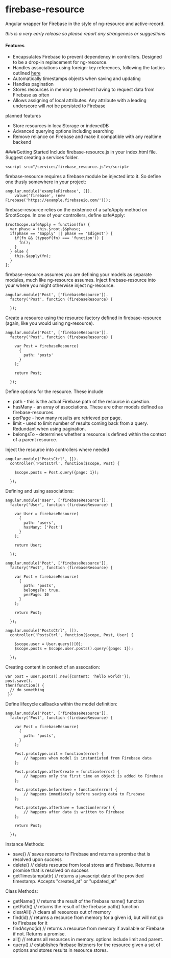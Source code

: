 firebase-resource
=================

Angular wrapper for Firebase in the style of ng-resource and active-record. 

*this is a very early release so please report any strangeness or suggestions*

#### Features

* Encapsulates Firebase to prevent dependency in controllers. Designed to be a drop-in replacement for ng-resource.
* Handles associations using foreign-key references, following the tactics outlined [here](https://www.firebase.com/blog/2013-04-12-denormalizing-is-normal.html)
* Automatically timestamps objects when saving and updating
* Handles pagination
* Stores resources in memory to prevent having to request data from Firebase as often
* Allows assigning of local attributes. Any attribute with a leading underscore will *not* be persisted to Firebase

planned features
* Store resources in localStorage or indexedDB
* Advanced querying options including searching
* Remove reliance on Firebase and make it compatible with any realtime backend

####Getting Started
Include firebase-resource.js in your index.html file. Suggest creating a services folder.

    <script src="/services/firebase_resource.js"></script>
    
firebase-resource requires a firebase module be injected into it. So define one thusly somewhere in your project:

    angular.module('exampleFirebase', []).
        value('firebase', (new Firebase('https://example.firebaseio.com/')));
        
firebase-resource relies on the existence of a safeApply method on $rootScope. In one of your controllers, define safeApply:

    $rootScope.safeApply = function(fn) {
      var phase = this.$root.$$phase;
      if(phase == '$apply' || phase == '$digest') {
        if(fn && (typeof(fn) === 'function')) {
          fn();
        }
      } else {
        this.$apply(fn);
      }
    }; 
    
firebase-resource assumes you are defining your models as separate modules, much like ng-resource assumes. 
Inject firebase-resource into your where you might otherwise inject ng-resource.

    angular.module('Post', ['firebaseResource']).
      factory('Post', function (firebaseResource) {

      });
      
Create a resource using the resource factory defined in firebase-resource (again, like you would using ng-resource).

    angular.module('Post', ['firebaseResource']).
      factory('Post', function (firebaseResource) {
      
        var Post = firebaseResource(
          {
            path: 'posts'
          }
        );
        
        return Post;
        
      });

Define options for the resource. These include

* path - this is the actual Firebase path of the resource in question. 
* hasMany - an array of associations. These are other models defined as firebase-resources.
* perPage - how many results are retrieved per page.
* limit - used to limit number of results coming back from a query. Redundant when using pagination.
* belongsTo - determines whether a resource is defined within the context of a parent resource.

Inject the resource into controllers where needed

    angular.module('PostsCtrl', []).
      controller('PostsCtrl', function($scope, Post) {
        
        $scope.posts = Post.query({page: 1});
        
      });

Defining and using associations:


    angular.module('User', ['firebaseResource']).
      factory('User', function (firebaseResource) {
      
        var User = firebaseResource(
          {
            path: 'users',
            hasMany: ['Post']
          }
        );
        
        return User;
        
      });
      
    angular.module('Post', ['firebaseResource']).
      factory('Post', function (firebaseResource) {
      
        var Post = firebaseResource(
          {
            path: 'posts',
            belongsTo: true,
            perPage: 10
          }
        );
        
        return Post;
        
      });
      
    angular.module('PostsCtrl', []).
      controller('PostsCtrl', function($scope, Post, User) {
        
        $scope.user = User.query()[0];
        $scope.posts = $scope.user.posts().query({page: 1});
        
      });
      
      
Creating content in context of an assocation:

    var post = user.posts().new({content: 'hello world!'});
    post.save().
    then(function() {
      // do something
     })
     
Define lifecycle callbacks within the model definition:


    angular.module('Post', ['firebaseResource']).
      factory('Post', function (firebaseResource) {
      
        var Post = firebaseResource(
          {
            path: 'posts',
          }
        );
        
        Post.prototype.init = function(error) {
            // happens when model is instantiated from Firebase data
        };
        
        Post.prototype.afterCreate = function(error) {
            // happens only the first time an object is added to Firebase
        };
        
        Post.prototype.beforeSave = function(error) {
            // happens immediately before saving data to Firebase
        };
        
        Post.prototype.afterSave = function(error) {
            // happens after data is written to Firebase
        };
        
        return Post;
        
      });
      
      
Instance Methods:

* save() // saves resource to Firebase and returns a promise that is resolved upon success
* delete() // delets resource from local stores and Firebase. Returns a promise that is resolved on success
* getTimestamp(attr) // returns a javascript date of the provided timestamp. Accepts "created_at" or "updated_at"

Class Methods:

* getName() // returns the result of the firebase name() function
* getPath() // returns the result of the firebase path() function
* clearAll() // clears all resources out of memory
* find(id) // returns a resource from memory for a given id, but will not go to Firebase for it
* findAsync(id) // returns a resource from memory if available or Firebase if not. Returns a promise.
* all() // returns all resources in memory. options include limit and parent.
* query() // establishes firebase listeners for the resource given a set of options and stores results in resource stores.
